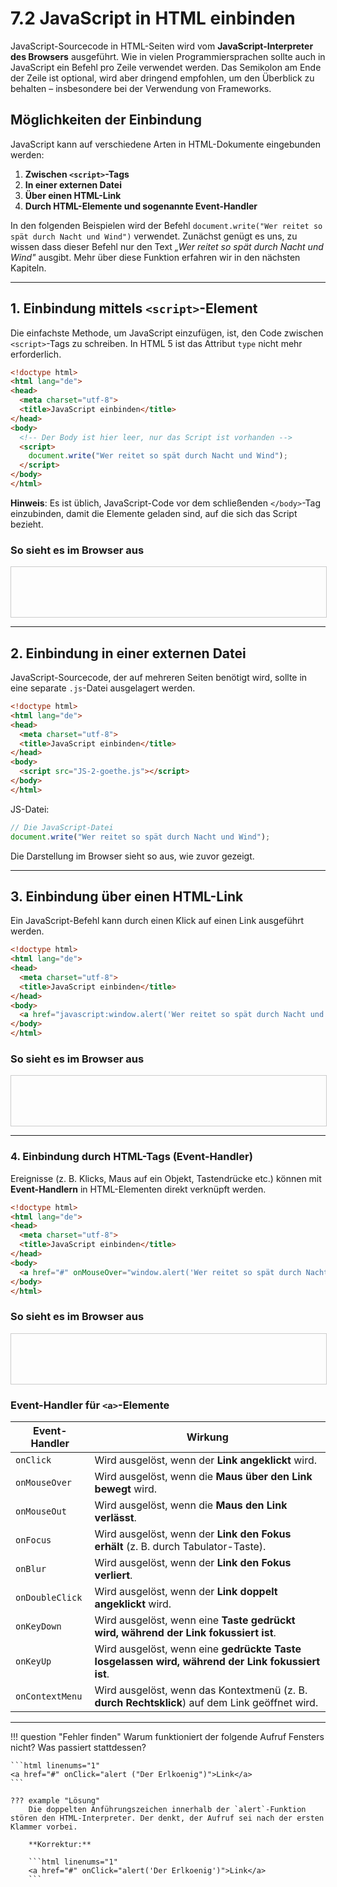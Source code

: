 # 7.2 JavaScript in HTML einbinden

JavaScript-Sourcecode in HTML-Seiten wird vom **JavaScript-Interpreter des Browsers** ausgeführt. Wie in vielen Programmiersprachen sollte auch in JavaScript ein Befehl pro Zeile verwendet werden. Das Semikolon am Ende der Zeile ist optional, wird aber dringend empfohlen, um den Überblick zu behalten – insbesondere bei der Verwendung von Frameworks.

## Möglichkeiten der Einbindung

JavaScript kann auf verschiedene Arten in HTML-Dokumente eingebunden werden:

1. **Zwischen `<script>`-Tags**
2. **In einer externen Datei**
3. **Über einen HTML-Link**
4. **Durch HTML-Elemente und sogenannte Event-Handler**

In den folgenden Beispielen wird der Befehl `document.write("Wer reitet so spät durch Nacht und Wind")` verwendet. Zunächst genügt es uns, zu wissen dass dieser Befehl nur den Text *„Wer reitet so spät durch Nacht und Wind"* ausgibt. Mehr über diese Funktion erfahren wir in den nächsten Kapiteln. 

---

## 1. Einbindung mittels `<script>`-Element

Die einfachste Methode, um JavaScript einzufügen, ist, den Code zwischen `<script>`-Tags zu schreiben. In HTML 5 ist das Attribut `type` nicht mehr erforderlich.

```html linenums="1" hl_lines="9-11"
<!doctype html>
<html lang="de">
<head>
  <meta charset="utf-8">
  <title>JavaScript einbinden</title>
</head>
<body>
  <!-- Der Body ist hier leer, nur das Script ist vorhanden -->
  <script>
    document.write("Wer reitet so spät durch Nacht und Wind");
  </script>
</body>
</html>
```

**Hinweis**: Es ist üblich, JavaScript-Code vor dem schließenden `</body>`-Tag einzubinden, damit die Elemente geladen sind, auf die sich das Script bezieht.

### So sieht es im Browser aus

<iframe id="static-preview-frame" style="width: 100%; height: 80px; border: 1px solid #ccc;"></iframe>
<script>
  const iframeContent = `
<!doctype html>
<html lang="de">
<head>
  <meta charset="utf-8">
  <title>JavaScript einbinden</title>
</head>
<body>
  <!-- Der Body ist hier leer, nur das Script ist vorhanden -->
  <script>
    document.write("Wer reitet so spät durch Nacht und Wind");
  </scr` + `ipt>
</body>
</html>
  `;
  const iframe = document.getElementById('static-preview-frame');
  iframe.srcdoc = iframeContent;
</script>

---

## 2. Einbindung in einer externen Datei

JavaScript-Sourcecode, der auf mehreren Seiten benötigt wird, sollte in eine separate `.js`-Datei ausgelagert werden.

```html linenums="1" hl_lines="8"
<!doctype html>
<html lang="de">
<head>
  <meta charset="utf-8">
  <title>JavaScript einbinden</title>
</head>
<body>
  <script src="JS-2-goethe.js"></script>
</body>
</html>
```

JS-Datei:
```javascript
// Die JavaScript-Datei
document.write("Wer reitet so spät durch Nacht und Wind");
```

Die Darstellung im Browser sieht so aus, wie zuvor gezeigt.

---

## 3. Einbindung über einen HTML-Link

Ein JavaScript-Befehl kann durch einen Klick auf einen Link ausgeführt werden.

```html linenums="1" hl_lines="8"
<!doctype html>
<html lang="de">
<head>
  <meta charset="utf-8">
  <title>JavaScript einbinden</title>
</head>
<body>
  <a href="javascript:window.alert('Wer reitet so spät durch Nacht und Wind');">LinkText anzeigen</a>
</body>
</html>
```

### So sieht es im Browser aus

<iframe id="static-preview-frame2" style="width: 100%; height: 80px; border: 1px solid #ccc;"></iframe>
<script>
  const iframeContent2 = `
<!doctype html>
<html lang="de">
<head>
  <meta charset="utf-8">
  <title>JavaScript einbinden</title>
</head>
<body>
  <a href="javascript:window.alert('Wer reitet so spät durch Nacht und Wind');">LinkText anzeigen</a>
</body>
</html>
  `;
  const iframe2 = document.getElementById('static-preview-frame2');
  iframe2.srcdoc = iframeContent2;
</script>


---

### 4. Einbindung durch HTML-Tags (Event-Handler)

Ereignisse (z. B. Klicks, Maus auf ein Objekt, Tastendrücke etc.) können mit **Event-Handlern** in HTML-Elementen direkt verknüpft werden.

```html linenums="1" hl_lines="8"
<!doctype html>
<html lang="de">
<head>
  <meta charset="utf-8">
  <title>JavaScript einbinden</title>
</head>
<body>
  <a href="#" onMouseOver="window.alert('Wer reitet so spät durch Nacht und Wind');">Linktext anzeigen</a>
</body>
</html>
```

### So sieht es im Browser aus

<iframe id="static-preview-frame4" style="width: 100%; height: 80px; border: 1px solid #ccc;"></iframe>
<script>
  const iframeContent4 = `
<!doctype html>
<html lang="de">
<head>
  <meta charset="utf-8">
  <title>JavaScript einbinden</title>
</head>
<body>
  <a href="#" onMouseOver="window.alert('Wer reitet so spät durch Nacht und Wind');">LinkText anzeigen</a>
</body>
</html>
  `;
  const iframe4 = document.getElementById('static-preview-frame4');
  iframe4.srcdoc = iframeContent4;
</script>


### Event-Handler für `<a>`-Elemente

| **Event-Handler** | **Wirkung**                                                                                     |
|--------------------|------------------------------------------------------------------------------------------------|
| `onClick`          | Wird ausgelöst, wenn der **Link angeklickt** wird.                                                |
| `onMouseOver`      | Wird ausgelöst, wenn die **Maus über den Link bewegt** wird.                                       |
| `onMouseOut`       | Wird ausgelöst, wenn die **Maus den Link verlässt**.                                              |
| `onFocus`          | Wird ausgelöst, wenn der **Link den Fokus erhält** (z. B. durch Tabulator-Taste).                 |
| `onBlur`           | Wird ausgelöst, wenn der **Link den Fokus verliert**.                                             |
| `onDoubleClick`    | Wird ausgelöst, wenn der **Link doppelt angeklickt** wird.                                        |
| `onKeyDown`        | Wird ausgelöst, wenn eine **Taste gedrückt wird, während der Link fokussiert ist**.               |
| `onKeyUp`          | Wird ausgelöst, wenn eine **gedrückte Taste losgelassen wird, während der Link fokussiert ist**.  |
| `onContextMenu`    | Wird ausgelöst, wenn das Kontextmenü (z. B. **durch Rechtsklick**) auf dem Link geöffnet wird.    |

---

!!! question "Fehler finden"
    Warum funktioniert der folgende Aufruf Fensters nicht? Was passiert stattdessen?

    ```html linenums="1" 
    <a href="#" onClick="alert ("Der Erlkoenig")">Link</a>
    ```

    ??? example "Lösung"
        Die doppelten Anführungszeichen innerhalb der `alert`-Funktion stören den HTML-Interpreter. Der denkt, der Aufruf sei nach der ersten Klammer vorbei.

        **Korrektur:**

        ```html linenums="1"
        <a href="#" onClick="alert('Der Erlkoenig')">Link</a>
        ```

